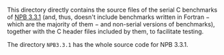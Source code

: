 This directory directly contains the source files of the serial C benchmarks of [NPB 3.3.1][NPB] (and, thus, doesn't include benchmarks written in Fortran − which are the majority of them − and non-serial versions of benchmarks), together with the C header files included by them, to facilitate testing.

The directory `NPB3.3.1` has the whole source code for NPB 3.3.1.

[NPB]: <https://www.nas.nasa.gov/publications/npb.html>
